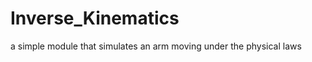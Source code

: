 Inverse_Kinematics
==================

a simple module that simulates an arm moving under the physical laws
